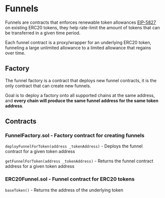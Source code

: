 # Funnels

Funnels are contracts that enforces renewable token allowances [EIP-5827](https://ethereum-magicians.org/t/eip-5827-auto-renewable-allowance-extension/10392/3) on existing ERC20 tokens, they help rate-limit the amount of tokens that can be transferred in a given time period.

Each funnel contract is a proxy/wrapper for an underlying ERC20 token, funneling a large unlimited allowance to a limited allowance that regains over time.

## Factory

The funnel factory is a contract that deploys new funnel contracts, it is the only contract that can create new funnels.

Goal is to deploy a factory onto all supported chains at the same address, and **every chain will produce the same funnel address for the same token address**. 

## Contracts

### FunnelFactory.sol - Factory contract for creating funnels

`deployFunnelForToken(address _tokenAddress)` - Deploys the funnel contract for a given token address

`getFunnelForToken(address _tokenAddress)` - Returns the funnel contract address for a given token address


### ERC20Funnel.sol - Funnel contract for ERC20 tokens

`baseToken()` - Returns the address of the underlying token